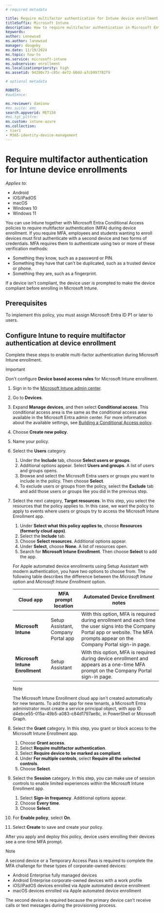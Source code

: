 ```yaml
---
# required metadata

title: Require multifactor authentication for Intune device enrollment
titleSuffix: Microsoft Intune
description: How to require multifactor authentication in Microsoft Entra ID for Intune device enrollment.
keywords:
author: Lenewsad
ms.author: lanewsad
manager: dougeby
ms.date: 11/19/2024
ms.topic: how-to
ms.service: microsoft-intune
ms.subservice: enrollment
ms.localizationpriority: high
ms.assetid: 94280c73-c05c-4e72-b0dd-a7cb997782f9

# optional metadata

ROBOTS:
#audience:

ms.reviewer: damionw
#ms.suite: ems
search.appverid: MET150
#ms.tgt_pltfrm:
ms.custom: intune-azure
ms.collection:
- tier1
- M365-identity-device-management
---
```

# Require multifactor authentication for Intune device enrollments  

*Applies to*: 
 * Android
 * iOS/iPadOS
 * macOS  
 * Windows 10
 * Windows 11  


You can use Intune together with Microsoft Entra Conditional Access policies to require multifactor authentication (MFA) during device enrollment. If you require MFA, employees and students wanting to enroll devices must first authenticate with a second device and two forms of credentials.  MFA requires them to authenticate using two or more of these verification methods:  

- Something they know, such as a password or PIN.  
- Something they have that can't be duplicated, such as a trusted device or phone.        
- Something they are, such as a fingerprint.

If a device isn't compliant, the device user is prompted to make the device compliant before enrolling in Microsoft Intune. 

## Prerequisites  
To implement this policy, you must assign Microsoft Entra ID P1 or later to users.   

## Configure Intune to require multifactor authentication at device enrollment

Complete these steps to enable multi-factor authentication during Microsoft Intune enrollment. 

> [!IMPORTANT]
> Don't configure **Device based access rules** for Microsoft Intune enrollment.  

1. Sign in to the [Microsoft Intune admin center](https://go.microsoft.com/fwlink/?linkid=2109431).  
1. Go to **Devices**.
1. Expand **Manage devices**, and then select **Conditional access**. This conditional access area is the same as the conditional access area available in the Microsoft Entra admin center. For more information about the available settings, see [Building a Conditional Access policy](/entra/identity/conditional-access/concept-conditional-access-policies).  
1. Choose **Create new policy**.  
1. Name your policy.      
1. Select the **Users** category.
   1. Under the **Include** tab, choose **Select users or groups**.
   2. Additional options appear. Select **Users and groups**. A list of users and groups opens. 
   3. Browse and select the Microsoft Entra users or groups you want to include in the policy. Then choose **Select**.    
   4. To exclude users or groups from the policy, select the **Exclude** tab and add those users or groups like you did in the previous step.    
1. Select the next category, **Target resources**. In this step, you select the resources that the policy applies to. In this case, we want the policy to apply to events where users or groups try to access the Microsoft Intune Enrollment app.   
   1. Under **Select what this policy applies to**, choose **Resources (formerly cloud apps)**.  
   2. Select the **Include** tab.  
   3. Choose **Select resources**. Additional options appear.     
   4. Under **Select**, choose **None**. A list of resources open.  
   5. Search for **Microsoft Intune Enrollment**. Then choose **Select** to add the app.  
     
     For Apple automated device enrollments using Setup Assistant with modern authentication, you have two options to choose from. The following table describes the difference between the *Microsoft Intune* option and *Microsoft Intune Enrollment* option.      
    
     | Cloud app | MFA prompt location | Automated Device Enrollment notes |
     | --- | --- | --- |
     | **Microsoft Intune** | Setup Assistant,<br>Company Portal app | With this option, MFA is required during enrollment and each time the user signs into the Company Portal app or website. The MFA prompts appear on the Company Portal sign-in page. |  
     | **Microsoft Intune Enrollment** | Setup Assistant | With this option, MFA is required during device enrollment and appears as a one-time MFA prompt on the Company Portal sign-in page. |

     > [!NOTE]
     > The Microsoft Intune Enrollment cloud app isn't created automatically for new tenants. To add the app for new tenants, a Microsoft Entra administrator must create a service principal object, with app ID d4ebce55-015a-49b5-a083-c84d1797ae8c, in PowerShell or Microsoft Graph.  

1. Select the **Grant** category. In this step, you grant or block access to the Microsoft Intune Enrollment app.       
   1. Choose **Grant access**.  
   1. Select **Require multifactor authentication**. 
   1. Select **Require device to be marked as compliant**.  
   1. Under **For multiple controls**, select **Require all the selected controls**.  
   1. Choose **Select**.
1. Select the **Session** category. In this step, you can make use of session controls to enable limited experiences within the Microsoft Intune Enrollment app. 
   1. Select **Sign-in frequency**. Additional options appear.
   1. Choose **Every time**.  
   1. Choose **Select**.  
1. For **Enable policy**, select **On**.
1. Select **Create** to save and create your policy.  

After you apply and deploy this policy, device users enrolling their devices see a one-time MFA prompt.  

> [!NOTE]
> A second device or a Temporary Access Pass is required to complete the MFA challenge for these types of corporate-owned devices:  
>
> - Android Enterprise fully managed devices  
> - Android Enterprise corporate-owned devices with a work profile  
> - iOS/iPadOS devices enrolled via Apple automated device enrollment  
> - macOS devices enrolled via Apple automated device enrollment  
>
> The second device is required because the primary device can't receive calls or text messages during the provisioning process.  
